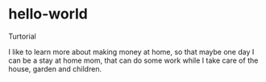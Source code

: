 # hello-world
Turtorial

I like to learn more about making money at home, so that maybe one day I can be a stay at home mom, that can do some work while I take care of the house, garden and children. 
